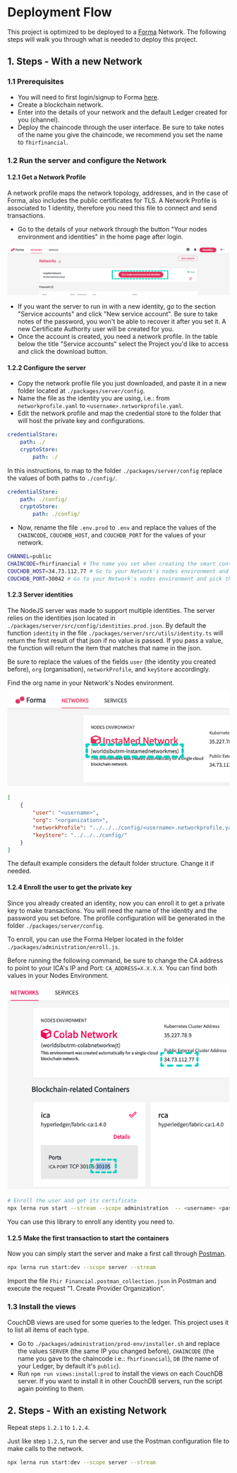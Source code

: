 # Deployment Flow

This project is optimized to be deployed to a [Forma](https://worldsibu.tech/forma) Network. The following steps will walk you through what is needed to deploy this project.

## 1. Steps - With a new Network

### 1.1 Prerequisites

* You will need to first login/signup to Forma [here](https://forma.worldsibu.com).
* Create a blockchain network.
* Enter into the details of your network and the default Ledger created for you (channel).
* Deploy the chaincode through the user interface. Be sure to take notes of the name you give the chaincode, we recommend you set the name to `fhirfinancial`.

### 1.2 Run the server and configure the Network

#### 1.2.1 Get a Network Profile

A network profile maps the network topology, addresses, and in the case of Forma, also includes the public certificates for TLS. A Network Profile is associated to 1 identity, therefore you need this file to connect and send transactions.

* Go to the details of your network through the button "Your nodes environment and identities" in the home page after login.

![Nodes Environment](images/nodesenvironment.png?raw=true "Nodes Environment")

* If you want the server to run in with a new identity, go to the section "Service accounts" and click "New service account". Be sure to take notes of the password, you won't be able to recover it after you set it. A new Certificate Authority user will be created for you.
* Once the account is created, you need a network profile. In the table below the title "Service accounts" select the Project you'd like to access and click the download button.

#### 1.2.2 Configure the server

* Copy the network profile file you just downloaded, and paste it in a new folder located at `./packages/server/config`.
* Name the file as the identity you are using, i.e.: from `networkprofile.yaml` to `<username>.networkprofile.yaml`.
* Edit the network profile and map the credential store to the folder that will host the private key and configurations.

```yaml
credentialStore:
    path: ./
    cryptoStore:
        path: ./
```

In this instructions, to map to the folder `./packages/server/config` replace the values of both paths to `./config/`.

```yaml
credentialStore:
    path: ./config/
    cryptoStore:
        path: ./config/
```

* Now, rename the file `.env.prod` to `.env` and replace the values of the `CHAINCODE`, `COUCHDB_HOST`, and `COUCHDB_PORT` for the values of your network.

```bash
CHANNEL=public
CHAINCODE=fhirfinancial # The name you set when creating the smart contract
COUCHDB_HOST=34.73.112.77 # Go to your Network's nodes environment and pick the IP in the section "Public External Cluster Address"
COUCHDB_PORT=30042 # Go to your Network's nodes environment and pick the port by clicking "Details" in the tile for the "worldstate-peer1"
```

#### 1.2.3 Server identities

The NodeJS server was made to support multiple identities. The server relies on the identities json located in `./packages/server/src/config/identities.prod.json`. By default the function `identity` in the file `./packages/server/src/utils/identity.ts` will return the first result of that json if no value is passed. If you pass a value, the function will return the item that matches that name in the json.

Be sure to replace the values of the fields `user` (the identity you created before), `org` (organisation), `networkProfile`, and `keyStore` accordingly.

Find the org name in your Network's Nodes environment.

![Organization ID](images/organizationid.png?raw=true "Organization ID")

```json
[
    {
        "user": "<username>",
        "org": "<organization>",
        "networkProfile": "../../../config/<username>.networkprofile.yaml",
        "keyStore": "../../../config/"
    }
]
```

The default example considers the default folder structure. Change it if needed.

#### 1.2.4 Enroll the user to get the private key

Since you already created an identity, now you can enroll it to get a private key to make transactions. You will need the name of the identity and the password you set before. The profile configuration will be generated in the folder `./packages/server/config`.

To enroll, you can use the Forma Helper located in the folder `./packages/administration/enroll.js`.

Before running the following command, be sure to change the CA address to point to your ICA's IP and Port: `CA_ADDRESS=X.X.X.X`. You can find both values in your Nodes Environment.

![CA Address](images/CA.png?raw=true "CA Address")

```bash
# Enroll the user and get its certificate
npx lerna run start --stream --scope administration  -- <username> <password> <organisation>
```

You can use this library to enroll any identity you need to.

#### 1.2.5 Make the first transaction to start the containers

Now you can simply start the server and make a first call through [Postman](https://www.getpostman.com).

```bash
npx lerna run start:dev --scope server --stream
```

Import the file `Fhir Financial.postman_collection.json` in Postman and execute the request "1. Create Provider Organization".

### 1.3 Install the views

CouchDB views are used for some queries to the ledger. This project uses it to list all items of each type.

* Go to `./packages/administration/prod-env/installer.sh` and replace the values `SERVER` (the same IP you changed before), `CHAINCODE` (the name you gave to the chaincode i.e.: `fhirfinancial`), `DB` (the name of your Ledger, by default it's `public`).
* Run `npm run views:install:prod` to install the views on each CouchDB server. If you want to install it in other CouchDB servers, run the script again pointing to them.

## 2. Steps - With an existing Network

Repeat steps `1.2.1` to `1.2.4`.

Just like step `1.2.5`, run the server and use the Postman configuration file to make calls to the network.

```bash
npx lerna run start:dev --scope server --stream
```